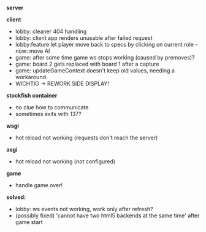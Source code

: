 **server**

**client**
- lobby: cleaner 404 handling
- lobby: client app renders unusable after failed request
- lobby:feature let player move back to specs by clicking on current role - now: move AI
- game: after some time game ws stops working (caused by premoves)?
- game: board 2 gets replaced with board 1 after a capture 
- game: updateGameContext doesn't keep old values, needing a workaround
- WICHTIG -> REWORK SIDE DISPLAY!

**stockfish container**
- no clue how to communicate
- sometimes exits with 137?

**wsgi**
- hot reload not working (requests don't reach the server)

**asgi**
- hot reload not working (not configured)

**game**
- handle game over!

**solved:**
- lobby: ws events not working, work only after refresh?
- (possibly fixed) 'cannot have two html5 backends at the same time' after game start 

